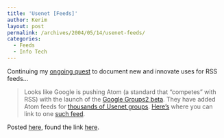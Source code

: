 ```yaml
---
title: 'Usenet [Feeds]'
author: Kerim
layout: post
permalink: /archives/2004/05/14/usenet-feeds/
categories:
  - Feeds
  - Info Tech
---
```

Continuing my <a href="http://test.oxus.net/archives/cat_feeds.html" onclick="_gaq.push(['_trackEvent', 'outbound-article', 'http://test.oxus.net/archives/cat_feeds.html', 'ongoing quest']);" >ongoing quest</a> to document new and innovate uses for RSS feeds&#8230;

> Looks like Google is pushing Atom (a standard that &#8220;competes&#8221; with RSS) with the launch of the <a href="http://groups-beta.google.com/" onclick="_gaq.push(['_trackEvent', 'outbound-article', 'http://groups-beta.google.com/', 'Google Groups2 beta']);" >Google Groups2 beta</a>. They have added Atom feeds for <a href="http://groups-beta.google.com/groups/dir4" onclick="_gaq.push(['_trackEvent', 'outbound-article', 'http://groups-beta.google.com/groups/dir4', 'thousands of Usenet groups']);" >thousands of Usenet groups</a>. <a href="http://groups-beta.google.com/group/comp.unix.bsd.bsdi.misc/feeds" onclick="_gaq.push(['_trackEvent', 'outbound-article', 'http://groups-beta.google.com/group/comp.unix.bsd.bsdi.misc/feeds', 'Here&#8217;s']);" >Here&#8217;s</a> where you can link to one <a href="http://groups-beta.google.com/group/comp.unix.bsd.bsdi.misc/feed/msgs.xml" onclick="_gaq.push(['_trackEvent', 'outbound-article', 'http://groups-beta.google.com/group/comp.unix.bsd.bsdi.misc/feed/msgs.xml', 'such feed']);" >such feed</a>.

Posted <a href="http://steverubel.typepad.com/micropersuasion/2004/05/google_adds_use.html" onclick="_gaq.push(['_trackEvent', 'outbound-article', 'http://steverubel.typepad.com/micropersuasion/2004/05/google_adds_use.html', 'here']);" >here</a>, found the link <a href="http://www.boingboing.net/2004/05/13/usenet_as_atom_feed.html" onclick="_gaq.push(['_trackEvent', 'outbound-article', 'http://www.boingboing.net/2004/05/13/usenet_as_atom_feed.html', 'here']);" >here</a>.

